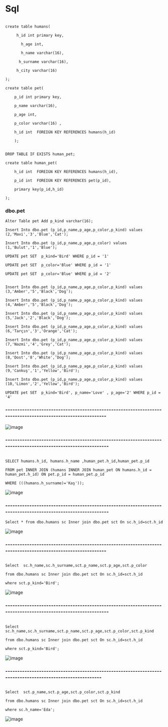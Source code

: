 # Sql


```

create table humans(

     h_id int primary key,
     
	   h_age int,
     
	   h_name varchar(16),
     
	  h_surname varchar(16),
    
	 h_city varchar(16)
   
);
```

```
create table pet(

    p_id int primary key,
    
	p_name varchar(16),
  
	p_age int,
  
	p_color varchar(16) ,
	
	h_id int  FOREIGN KEY REFERENCES humans(h_id)
	
	);


```

```
DROP TABLE IF EXISTS human_pet;

create table human_pet(
  
	h_id int  FOREIGN KEY REFERENCES humans(h_id),
  
	p_id int  FOREIGN KEY REFERENCES pet(p_id),
  
	primary key(p_id,h_id)
	
);

```


### dbo.pet

```
Alter Table pet Add p_kind varchar(16);

Insert Into dbo.pet (p_id,p_name,p_age,p_color,p_kind) values (2,'Mavi','3','Blue','Cat');

Insert Into dbo.pet (p_id,p_name,p_age,p_color) values (1,'Bulut','1','Blue');

UPDATE pet SET  p_kind='Bird' WHERE p_id = '1'

UPDATE pet SET  p_color='Blue' WHERE p_id = '1' 

UPDATE pet SET  p_color='Blue' WHERE p_id = '2' 


Insert Into dbo.pet (p_id,p_name,p_age,p_color,p_kind) values (3,'Amber','5','Black','Dog');

Insert Into dbo.pet (p_id,p_name,p_age,p_color,p_kind) values (4,'Amber','5','Black','Dog');

Insert Into dbo.pet (p_id,p_name,p_age,p_color,p_kind) values (5,'Jack','2','Black','Dog');

Insert Into dbo.pet (p_id,p_name,p_age,p_color,p_kind) values (6,'Tarçın','3','Orange','Cat');

Insert Into dbo.pet (p_id,p_name,p_age,p_color,p_kind) values (7,'Nazmi','4','Grey','Cat');

Insert Into dbo.pet (p_id,p_name,p_age,p_color,p_kind) values (8,'Dost','8','White','Dog');

Insert Into dbo.pet (p_id,p_name,p_age,p_color,p_kind) values (9,'Cankuş','1','Yellow','Bird');

Insert Into dbo.pet (p_id,p_name,p_age,p_color,p_kind) values (10,'Limon','2','Yellow','Bird');

UPDATE pet SET  p_kind='Bird', p_name='Love' , p_age='2' WHERE p_id = '4'

```

### -----------------------------------------------------------------------------------------------------------


![image](https://user-images.githubusercontent.com/61595808/145254301-496bbebb-00da-4d9e-a2ca-f368548381b2.png)


### ------------------------------------------------------------------------------------------------------------

```

SELECT humans.h_id, humans.h_name ,human_pet.h_id,human_pet.p_id

FROM pet INNER JOIN (humans INNER JOIN human_pet ON humans.h_id = human_pet.h_id) ON pet.p_id = human_pet.p_id

WHERE (((humans.h_surname)='Kaş'));

```

![image](https://user-images.githubusercontent.com/61595808/145259685-c71c5e89-94fa-4d80-8eca-3325c9d76a66.png)


### ------------------------------------------------------------------------------------------------------------
 
 
 ```
 Select * from dbo.humans sc Inner join dbo.pet sct On sc.h_id=sct.h_id
 
 ```
 
 ![image](https://user-images.githubusercontent.com/61595808/145279489-44399060-7080-4930-ba9c-2c5a3b88baed.png)
 
 
 ### -----------------------------------------------------------------------------------------------------------
 
 
 ```
 
 Select  sc.h_name,sc.h_surname,sct.p_name,sct.p_age,sct.p_color
 
from dbo.humans sc Inner join dbo.pet sct On sc.h_id=sct.h_id

where sct.p_kind='Bird';

 ```
 
 ![image](https://user-images.githubusercontent.com/61595808/145284328-42c033a4-827c-45c8-b536-51898678a3f3.png)
 
 
 ### ------------------------------------------------------------------------------------------------------------
 
 
 ```
 
 Select  sc.h_name,sc.h_surname,sct.p_name,sct.p_age,sct.p_color,sct.p_kind
 
from dbo.humans sc Inner join dbo.pet sct On sc.h_id=sct.h_id

where sct.p_kind='Bird';

```

 ![image](https://user-images.githubusercontent.com/61595808/145284516-9b2f98d1-38b6-486b-bd4d-47358a34a293.png)



### ---------------------------------------------------------------------------------------------------------

```

Select  sct.p_name,sct.p_age,sct.p_color,sct.p_kind

from dbo.humans sc Inner join dbo.pet sct On sc.h_id=sct.h_id

where sc.h_name='Eda';

```


![image](https://user-images.githubusercontent.com/61595808/145284796-b0f1b9e0-dd2e-421a-8be3-a5b7982ea959.png)







